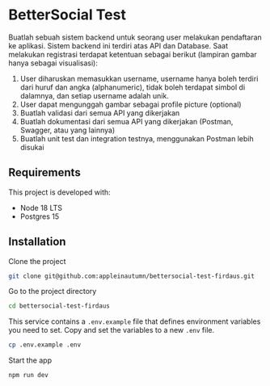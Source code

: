 # BetterSocial Test

Buatlah sebuah sistem backend untuk seorang user melakukan pendaftaran ke aplikasi. Sistem
backend ini terdiri atas API dan Database.
Saat melakukan registrasi terdapat ketentuan sebagai berikut (lampiran gambar hanya sebagai
visualisasi):
1. User diharuskan memasukkan username, username hanya boleh terdiri dari huruf dan
angka (alphanumeric), tidak boleh terdapat simbol di dalamnya, dan setiap username
adalah unik.
2. User dapat mengunggah gambar sebagai profile picture (optional)
3. Buatlah validasi dari semua API yang dikerjakan
4. Buatlah dokumentasi dari semua API yang dikerjakan (Postman, Swagger, atau yang
lainnya)
5. Buatlah unit test dan integration testnya, menggunakan Postman lebih disukai

## Requirements

This project is developed with:

- Node 18 LTS
- Postgres 15

## Installation

Clone the project

```bash
git clone git@github.com:appleinautumn/bettersocial-test-firdaus.git
```

Go to the project directory

```bash
cd bettersocial-test-firdaus
```

This service contains a `.env.example` file that defines environment variables you need to set. Copy and set the variables to a new `.env` file.

```bash
cp .env.example .env
```

Start the app

```bash
npm run dev
```
